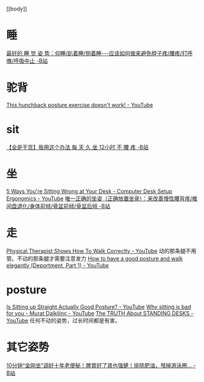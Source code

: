 [[body]]

# 睡
[最好的 睡 觉 姿 势：仰睡/趴着睡/侧着睡---应该如何做来避免脖子疼/腰疼/打呼噜/呼吸中止 -B站](https://www.bilibili.com/video/BV1sf4y1y7T7)

# 驼背
[This hunchback posture exercise doesn't work! - YouTube](https://www.youtube.com/watch?v=dxWx_GO7LPs)

# sit
[【全是干货】我用这个办法 每 天 久 坐 12小时 不 腰 疼 -B站](https://www.bilibili.com/video/BV1Jq4y1P7GP/)
# 坐
[5 Ways You're Sitting Wrong at Your Desk - Computer Desk Setup Ergonomics - YouTube](https://www.youtube.com/watch?v=Ree1CWifQTg)
[唯一正确的坐姿（正确放置坐骨）：来改善慢性腰背疼/椎间盘退化/身体前倾/骨盆前倾/骨盆后倾 -B站](https://www.bilibili.com/video/BV19v411x7kq)

# 走
[Physical Therapist Shows How To Walk Correctly - YouTube](https://www.youtube.com/watch?v=-fD2TSL2s7I)
	动的那条腿不用管。不动的那条腿才需要注意发力
[How to have a good posture and walk elegantly (Deportment, Part 1) - YouTube](https://www.youtube.com/watch?v=GuO2RznvZBQ)
# posture
[Is Sitting up Straight Actually Good Posture? - YouTube](https://www.youtube.com/watch?v=2zzNTl7tcC8)
[Why sitting is bad for you - Murat Dalkilinç - YouTube](https://www.youtube.com/watch?v=wUEl8KrMz14)
[The TRUTH About STANDING DESKS - YouTube](https://www.youtube.com/watch?v=yhkigA368mE)
	任何不动的姿势，过长时间都是有害。
# 其它姿势
[10分钟“金刚坐”调好十年老便秘！脾胃好了肾也强健！排除肥油，甩掉游泳圈… -B站](https://www.bilibili.com/video/BV1NE411N74b/)
